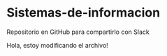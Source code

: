 # Sistemas-de-informacion
Repositorio en GitHub para compartirlo con Slack



Hola, estoy modificando el archivo!
